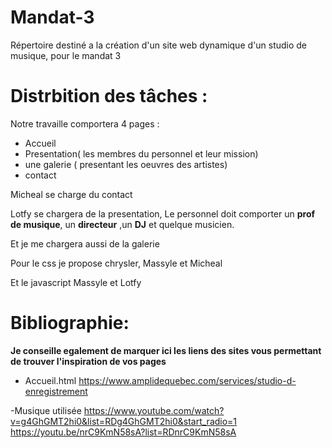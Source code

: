 # Mandat-3
Répertoire destiné a la création d'un site web dynamique d'un studio de musique, pour le mandat 3

# Distrbition des tâches :
Notre travaille comportera 4 pages :
- Accueil
- Presentation( les membres du personnel et leur mission)
- une galerie ( presentant les oeuvres des artistes)
- contact

Micheal se charge  du contact

Lotfy se chargera de la presentation, Le personnel doit comporter un **prof de musique**, un **directeur**
,un **DJ** et quelque musicien.

Et je  me  chargera aussi de la galerie

Pour le css je propose chrysler, Massyle et Micheal

Et le javascript Massyle et Lotfy



# Bibliographie:

**Je conseille egalement de marquer ici les liens des sites vous permettant de trouver l'inspiration 
de vos pages**
 
 - Accueil.html 
   https://www.amplidequebec.com/services/studio-d-enregistrement
 
 -Musique utilisée
  https://www.youtube.com/watch?v=g4GhGMT2hi0&list=RDg4GhGMT2hi0&start_radio=1
  https://youtu.be/nrC9KmN58sA?list=RDnrC9KmN58sA

  
